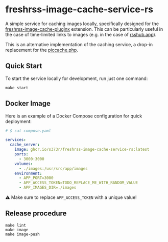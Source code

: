 # freshrss-image-cache-service-rs

A simple service for caching images locally, specifically designed for
the [freshrss-image-cache-pluginx](https://github.com/Victrid/freshrss-image-cache-plugin) extension. This can be
particularly useful in the case of time-limited links to images (e.g. in the case of [rsshub.app](https://rsshub.app/)).

This is an alternative implementation of the caching service, a drop-in replacement for
the [piccache.php](https://github.com/Victrid/freshrss-image-cache-plugin/blob/master/piccache.php.example).

## Quick Start

To start the service locally for development, run just one command:

```shell
make start
```

## Docker Image

Here is an example of a Docker Compose configuration for quick deployment:

```yaml
# $ cat compose.yaml

services:
  cache_server:
    image: ghcr.io/s373r/freshrss-image-cache-service-rs:latest
    ports:
      - 3000:3000
    volumes:
      - ./images:/usr/src/app/images
    environment:
      - APP_PORT=3000
      - APP_ACCESS_TOKEN=TODO_REPLACE_ME_WITH_RANDOM_VALUE
      - APP_IMAGES_DIR=./images
```

⚠️ Make sure to replace `APP_ACCESS_TOKEN` with a unique value!

## Release procedure

```shell
make lint
make image
make image-push
```

